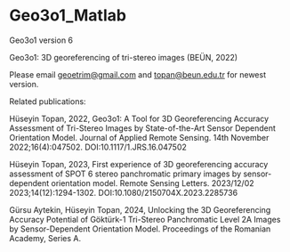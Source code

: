 # Geo3o1_Matlab
Geo3o1 version 6

Geo3o1: 3D georeferencing of tri-stereo images (BEÜN, 2022)

Please email geoetrim@gmail.com and topan@beun.edu.tr for newest version.

Related publications:

Hüseyin Topan, 2022, Geo3o1: A Tool for 3D Georeferencing Accuracy Assessment of Tri-Stereo Images by State-of-the-Art Sensor Dependent Orientation Model. Journal of Applied Remote Sensing. 14th November 2022;16(4):047502. DOI:10.1117/1.JRS.16.047502

Hüseyin Topan, 2023, First experience of 3D georeferencing accuracy assessment of SPOT 6 stereo panchromatic primary images by sensor-dependent orientation model. Remote Sensing Letters. 2023/12/02 2023;14(12):1294-1302. DOI:10.1080/2150704X.2023.2285736

Gürsu Aytekin, Hüseyin Topan, 2024, Unlocking the 3D Georeferencing Accuracy Potential of Göktürk-1 Tri-Stereo Panchromatic Level 2A Images by Sensor-Dependent Orientation Model. Proceedings of the Romanian Academy, Series A.
